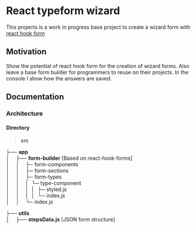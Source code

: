 # React typeform wizard

This projects is a work in progress base project to create a wizard form with [react hook form](https://react-hook-form.com/)

## Motivation

Show the potential of react hook form for the creation of wizard forms. Also leave a base form builder for programmers to reuse on their projects. In the console I show how the answers are saved. 

## Documentation

### Architecture

#### Directory

>__src__<br />

├── __app__ <br />
│&emsp; ├── __form-builder__ [Based on react-hook-forms]<br />
│&emsp; │&emsp; ├─ form-components<br />
│&emsp; │&emsp; ├─ form-sections<br />
│&emsp; │&emsp; ├─ form-types<br />
│&emsp; │&emsp; | &nbsp; └─ type-component<br />
│&emsp; │&emsp; | &nbsp; | &nbsp; ├─ styled.js<br />
│&emsp; │&emsp; | &nbsp; | &nbsp; └─ index.js<br />
│&emsp; │&emsp; └─ index.js<br />

├── __utils__ <br />
│&emsp; ├── __stepsData.js__ [JSON form structure]<br />